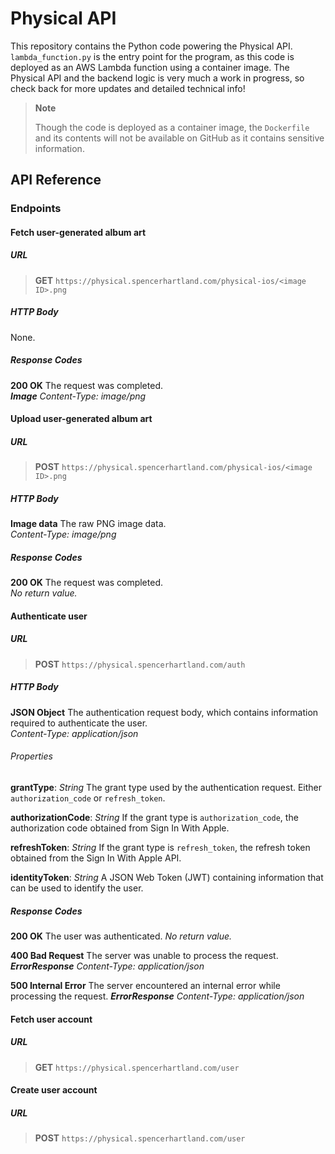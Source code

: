 
# Physical API

This repository contains the Python code powering the Physical API. `lambda_function.py` is the entry point for the program, as this code is deployed as an AWS Lambda function using a container image. The Physical API and the backend logic is very much a work in progress, so check back for more updates and detailed technical info!

> **Note**
> 
> Though the code is deployed as a container image, the `Dockerfile` and its contents will not be available on GitHub as it contains sensitive information.

## API Reference

### Endpoints

#### Fetch user-generated album art

##### URL
> **GET** `https://physical.spencerhartland.com/physical-ios/<image ID>.png`

##### HTTP Body
None.

##### Response Codes
**200 OK** The request was completed.  
***Image*** *Content-Type: image/png*

#### Upload user-generated album art

##### URL
> **POST** `https://physical.spencerhartland.com/physical-ios/<image ID>.png`

##### HTTP Body
**Image data** The raw PNG image data.  
*Content-Type: image/png*

##### Response Codes
**200 OK** The request was completed.  
*No return value.*

#### Authenticate user

##### URL
> **POST** `https://physical.spencerhartland.com/auth`

##### HTTP Body
**JSON Object** The authentication request body, which contains information required to authenticate the user.  
*Content-Type: application/json*

###### Properties

**grantType**: *String* The grant type used by the authentication request. Either `authorization_code` or `refresh_token`.

**authorizationCode**: *String* If the grant type is `authorization_code`, the authorization code obtained from Sign In With Apple.

**refreshToken**: *String* If the grant type is `refresh_token`, the refresh token obtained from the Sign In With Apple API.

**identityToken**: *String* A JSON Web Token (JWT) containing information that can be used to identify the user.

##### Response Codes
**200 OK** The user was authenticated. 
*No return value.*

**400 Bad Request** The server was unable to process the request.  
***ErrorResponse*** *Content-Type: application/json*

**500 Internal Error** The server encountered an internal error while processing the request.
***ErrorResponse*** *Content-Type: application/json*

#### Fetch user account

##### URL
> **GET** `https://physical.spencerhartland.com/user`

#### Create user account

##### URL
> **POST** `https://physical.spencerhartland.com/user`
